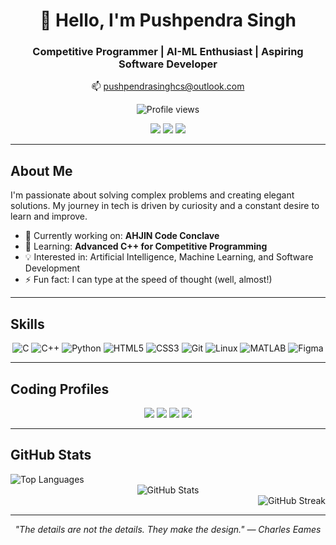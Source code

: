 <div align="center">

# 👋 Hello, I'm Pushpendra Singh

### Competitive Programmer | AI-ML Enthusiast | Aspiring Software Developer

📫 pushpendrasinghcs@outlook.com

![Profile views](https://komarev.com/ghpvc/?username=aetosdios301&label=Profile%20views&color=0e75b6&style=flat)

[<img src="https://img.shields.io/badge/Twitter-1DA1F2?style=for-the-badge&logo=twitter&logoColor=white" />](https://twitter.com/aetosdios301)
[<img src="https://img.shields.io/badge/LinkedIn-0077B5?style=for-the-badge&logo=linkedin&logoColor=white" />](https://linkedin.com/in/pushpendrasinghcs)
[<img src="https://img.shields.io/badge/Instagram-E4405F?style=for-the-badge&logo=instagram&logoColor=white" />](https://instagram.com/aetosdios_301)

</div>

---

## About Me

I'm passionate about solving complex problems and creating elegant solutions. My journey in tech is driven by curiosity and a constant desire to learn and improve.

- 🔭 Currently working on: **AHJIN Code Conclave**
- 🌱 Learning: **Advanced C++ for Competitive Programming**
- 💡 Interested in: Artificial Intelligence, Machine Learning, and Software Development
- ⚡ Fun fact: I can type at the speed of thought (well, almost!)

---

## Skills

<div align="center">

![C](https://img.shields.io/badge/C-00599C?style=for-the-badge&logo=c&logoColor=white)
![C++](https://img.shields.io/badge/C%2B%2B-00599C?style=for-the-badge&logo=c%2B%2B&logoColor=white)
![Python](https://img.shields.io/badge/Python-3776AB?style=for-the-badge&logo=python&logoColor=white)
![HTML5](https://img.shields.io/badge/HTML5-E34F26?style=for-the-badge&logo=html5&logoColor=white)
![CSS3](https://img.shields.io/badge/CSS3-1572B6?style=for-the-badge&logo=css3&logoColor=white)
![Git](https://img.shields.io/badge/Git-F05032?style=for-the-badge&logo=git&logoColor=white)
![Linux](https://img.shields.io/badge/Linux-FCC624?style=for-the-badge&logo=linux&logoColor=black)
![MATLAB](https://img.shields.io/badge/MATLAB-0076A8?style=for-the-badge&logo=mathworks&logoColor=white)
![Figma](https://img.shields.io/badge/Figma-F24E1E?style=for-the-badge&logo=figma&logoColor=white)

</div>

---

## Coding Profiles

<div align="center">

[<img src="https://img.shields.io/badge/CodeChef-5B4638?style=for-the-badge&logo=codechef&logoColor=white" />](https://www.codechef.com/users/aetos_dios301)
[<img src="https://img.shields.io/badge/Codeforces-445f9d?style=for-the-badge&logo=Codeforces&logoColor=white" />](https://codeforces.com/profile/aetosdios_301)
[<img src="https://img.shields.io/badge/LeetCode-000000?style=for-the-badge&logo=LeetCode&logoColor=#d16c06" />](https://www.leetcode.com/aetos_dios301)
[<img src="https://img.shields.io/badge/Kaggle-20BEFF?style=for-the-badge&logo=kaggle&logoColor=white" />](https://kaggle.com/aetosdios301)

</div>

---

## GitHub Stats

<div align="left">
  <img src="https://github-readme-stats.vercel.app/api/top-langs?username=aetosdios301&show_icons=true&locale=en&layout=compact&theme=dark" alt="Top Languages" />
</div>

<div align="center">
  <img src="https://github-readme-stats.vercel.app/api?username=aetosdios301&show_icons=true&locale=en&theme=dark" alt="GitHub Stats" />
</div>

<div align="right">
  <img src="https://github-readme-streak-stats.herokuapp.com/?user=aetosdios301&theme=dark" alt="GitHub Streak" />
</div>

---

<div align="center">

*"The details are not the details. They make the design." — Charles Eames*

</div>
